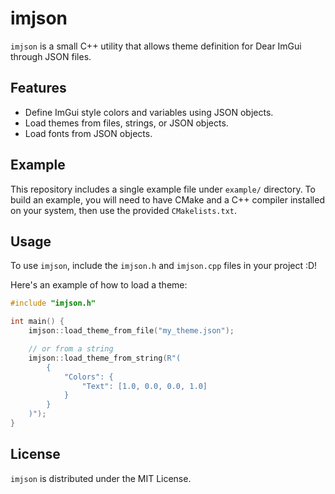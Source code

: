 # imjson

`imjson` is a small C++ utility that allows theme definition for Dear ImGui through JSON files.

## Features

- Define ImGui style colors and variables using JSON objects.
- Load themes from files, strings, or JSON objects.
- Load fonts from JSON objects.

## Example

This repository includes a single example file under `example/` directory.
To build an example, you will need to have CMake and a C++ compiler installed on your system, then use the provided `CMakelists.txt`.

## Usage

To use `imjson`, include the `imjson.h` and `imjson.cpp` files in your project :D!

Here's an example of how to load a theme:

```cpp
#include "imjson.h"

int main() {
    imjson::load_theme_from_file("my_theme.json");

    // or from a string
    imjson::load_theme_from_string(R"(
		{
			"Colors": {
				"Text": [1.0, 0.0, 0.0, 1.0]
			}
		}
	)");
}
```

## License

`imjson` is distributed under the MIT License.
